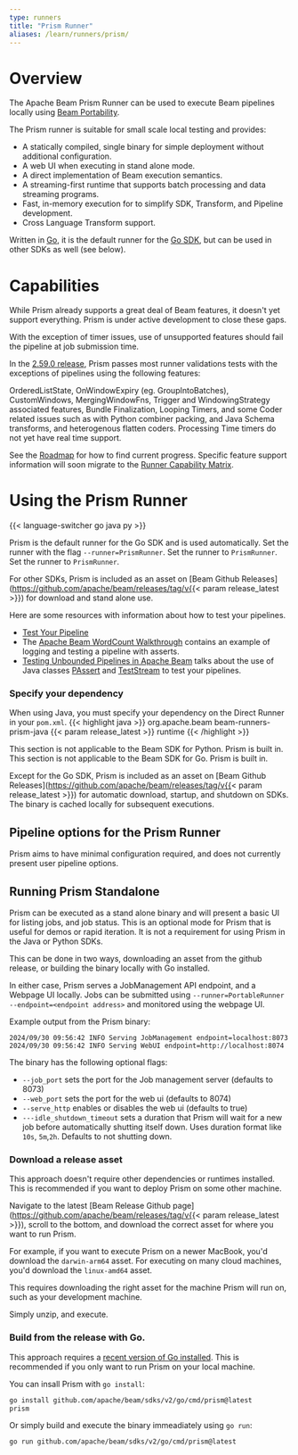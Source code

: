 ```yaml
---
type: runners
title: "Prism Runner"
aliases: /learn/runners/prism/
---
```

<!--
Licensed under the Apache License, Version 2.0 (the "License");
you may not use this file except in compliance with the License.
You may obtain a copy of the License at

http://www.apache.org/licenses/LICENSE-2.0

Unless required by applicable law or agreed to in writing, software
distributed under the License is distributed on an "AS IS" BASIS,
WITHOUT WARRANTIES OR CONDITIONS OF ANY KIND, either express or implied.
See the License for the specific language governing permissions and
limitations under the License.
-->

# Overview

The Apache Beam Prism Runner can be used to execute Beam pipelines locally using [Beam Portability](/roadmap/portability/).

The Prism runner is suitable for small scale local testing and provides:

* A statically compiled, single binary for simple deployment without additional configuration.
* A web UI when executing in stand alone mode.
* A direct implementation of Beam execution semantics.
* A streaming-first runtime that supports batch processing and data streaming programs.
* Fast, in-memory execution for to simplify SDK, Transform, and Pipeline development.
* Cross Language Transform support.

Written in [Go](https://go.dev), it is the default runner for the [Go SDK](/roadmap/go-sdk/), but can be used in other SDKs as well (see below).

# Capabilities

While Prism already supports a great deal of Beam features, it doesn't yet support everything.
Prism is under active development to close these gaps.

With the exception of timer issues, use of unsupported features should fail the pipeline at job submission time.

In the [2.59.0 release](/blog/beam-2.59.0/), Prism passes most runner validations tests with the exceptions of pipelines using the following features:

OrderedListState, OnWindowExpiry (eg. GroupIntoBatches), CustomWindows, MergingWindowFns, Trigger and WindowingStrategy associated features, Bundle Finalization, Looping Timers, and some Coder related issues such as with Python combiner packing, and Java Schema transforms, and heterogenous flatten coders.
Processing Time timers do not yet have real time support.


See the [Roadmap](/roadmap/prism-runner/) for how to find current progress.
Specific feature support information will soon migrate to the [Runner Capability Matrix](/documentation/runners/capability-matrix/).

# Using the Prism Runner

{{< language-switcher go java py >}}

<span class="language-go">Prism is the default runner for the Go SDK and is used automatically. Set the runner with the flag `--runner=PrismRunner`. </span>
<span class="language-java">Set the runner to `PrismRunner`. </span>
<span class="language-py">Set the runner to `PrismRunner`. </span>

For other SDKs, Prism is included as an asset on [Beam Github Releases](https://github.com/apache/beam/releases/tag/v{{< param release_latest >}}) for download and stand alone use.

Here are some resources with information about how to test your pipelines.
<ul>
  <li><a href="/documentation/pipelines/test-your-pipeline/">Test Your Pipeline</a></li>
  <li>The <a href="/get-started/wordcount-example/#testing-your-pipeline-with-asserts">Apache Beam WordCount Walkthrough</a> contains an example of logging and testing a pipeline with asserts.
  <!-- Java specific links -->
  <li class="language-java"><a href="/blog/2016/10/20/test-stream.html">Testing Unbounded Pipelines in Apache Beam</a> talks about the use of Java classes <a href="https://beam.apache.org/releases/javadoc/{{< param release_latest >}}/index.html?org/apache/beam/sdk/testing/PAssert.html">PAssert</a> and <a href="https://beam.apache.org/releases/javadoc/{{< param release_latest >}}/index.html?org/apache/beam/sdk/testing/TestStream.html">TestStream</a> to test your pipelines.</li>
</ul>

### Specify your dependency

<span class="language-java">When using Java, you must specify your dependency on the Direct Runner in your `pom.xml`.</span>
{{< highlight java >}}
<dependency>
   <groupId>org.apache.beam</groupId>
   <artifactId>beam-runners-prism-java</artifactId>
   <version>{{< param release_latest >}}</version>
   <scope>runtime</scope>
</dependency>
{{< /highlight >}}

<span class="language-py">This section is not applicable to the Beam SDK for Python. Prism is built in.</span>
<span class="language-go">This section is not applicable to the Beam SDK for Go. Prism is built in.</span>

Except for the Go SDK, Prism is included as an asset on [Beam Github Releases](https://github.com/apache/beam/releases/tag/v{{< param release_latest >}}) for automatic download, startup, and shutdown on SDKs.
The binary is cached locally for subsequent executions.

## Pipeline options for the Prism Runner

Prism aims to have minimal configuration required, and does not currently present user pipeline options.

## Running Prism Standalone

Prism can be executed as a stand alone binary and will present a basic UI for listing jobs, and job status.
This is an optional mode for Prism that is useful for demos or rapid iteration.
It is not a requirement for using Prism in the Java or Python SDKs.

This can be done in two ways, downloading an asset from the github release, or building the binary locally with Go installed.

In either case, Prism serves a JobManagement API endpoint, and a Webpage UI locally.
Jobs can be submitted using `--runner=PortableRunner --endpoint=<endpoint address>` and monitored using the webpage UI.

Example output from the Prism binary:

```
2024/09/30 09:56:42 INFO Serving JobManagement endpoint=localhost:8073
2024/09/30 09:56:42 INFO Serving WebUI endpoint=http://localhost:8074
```

The binary has the following optional flags:

* `--job_port` sets the port for the Job management server (defaults to 8073)
* `--web_port` sets the port for the web ui (defaults to 8074)
* `--serve_http` enables or disables the web ui (defaults to true)
* `---idle_shutdown_timeout` sets a duration that Prism will wait for a new job before automatically shutting itself down. Uses duration format like `10s`, `5m`,`2h`. Defaults to not shutting down.

### Download a release asset

This approach doesn't require other dependencies or runtimes installed.
This is recommended if you want to deploy Prism on some other machine.

Navigate to the latest [Beam Release Github page](https://github.com/apache/beam/releases/tag/v{{< param release_latest >}}), scroll to the bottom, and download the correct asset for where you want to run Prism.

For example, if you want to execute Prism on a newer MacBook, you'd download the `darwin-arm64` asset. For executing on many cloud machines, you'd download the `linux-amd64` asset.

This requires downloading the right asset for the machine Prism will run on, such as your development machine.

Simply unzip, and execute.

### Build from the release with Go.

This approach requires a [recent version of Go installed](https://go.dev/dl/).
This is recommended if you only want to run Prism on your local machine.

You can insall Prism with `go install`:

```sh
go install github.com/apache/beam/sdks/v2/go/cmd/prism@latest
prism
```

Or simply build and execute the binary immeadiately using `go run`:

```sh
go run github.com/apache/beam/sdks/v2/go/cmd/prism@latest
```
